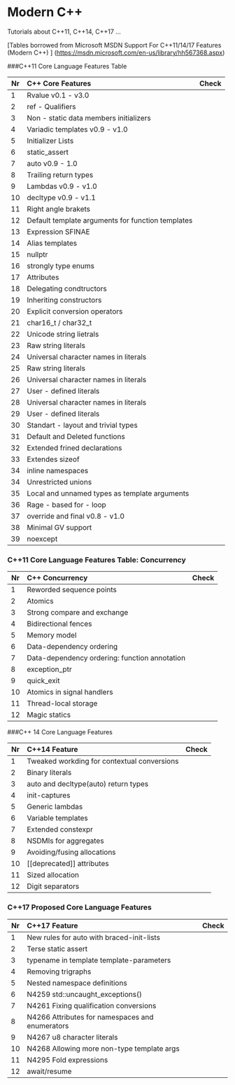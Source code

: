 # Modern C++

Tutorials about C++11, C++14, C++17 ...

[Tables borrowed from Microsoft MSDN Support For C++11/14/17 Features (Modern C++) ] (https://msdn.microsoft.com/en-us/library/hh567368.aspx)

###C++11 Core Language Features Table

| Nr        | C++ Core Features           | Check  |
| ------------- |:-------------| :-----:|
| 1	| Rvalue v0.1 - v3.0 | |
| 2	| ref - Qualifiers | |
| 3	| Non - static data members initializers | |
| 4	| Variadic templates v0.9 - v1.0 | |
| 5	| Initializer Lists | |
| 6	| static_assert | |
| 7	| auto v0.9 - 1.0 | |
| 8	| Trailing return types | |
| 9	| Lambdas v0.9 - v1.0 | |
| 10| decltype v0.9 - v1.1 | |
| 11| Right angle brakets | |
| 12| Default template arguments for function templates | |
| 13| Expression SFINAE | |
| 14| Alias templates | |
| 15| nullptr | |
| 16| strongly type enums | |
| 17| Attributes | |
| 18| Delegating condtructors | |
| 19| Inheriting constructors | |
| 20| Explicit conversion operators | |
| 21| char16_t / char32_t | |
| 22| Unicode string lietrals | |
| 23| Raw string literals | |
| 24| Universal character names in literals | |
| 25| Raw string literals | |
| 26| Universal character names in literals | |
| 27| User - defined literals | |
| 28| Universal character names in literals | |
| 29| User - defined literals | |
| 30| Standart - layout and trivial types | |
| 31| Default and Deleted functions | |
| 32| Extended frined declarations | |
| 33| Extendes sizeof | |
| 34| inline namespaces | |
| 34| Unrestricted unions | |
| 35| Local and unnamed types as template arguments | |
| 36| Rage - based for - loop | |
| 37| override and final v0.8 - v1.0 | |
| 38| Minimal GV support | |
| 39| noexcept | |

### C++11 Core Language Features Table: Concurrency

| Nr        | C++ Concurrency           | Check  |
| ------------- |:-------------| :-----:|
| 1	| Reworded sequence points | |
| 2	| Atomics| |
| 3	| Strong compare and exchange | |
| 4	| Bidirectional fences | |
| 5	| Memory model | |
| 6	| Data-dependency ordering | |
| 7	| Data-dependency ordering: function annotation | |
| 8	| exception_ptr | |
| 9	| quick_exit | |
| 10	| Atomics in signal handlers | |
| 11	| Thread-local storage | |
| 12	| Magic statics | |

###C++ 14 Core Language Features

| Nr        | C++14 Feature           | Check  |
| ------------- |:-------------| :-----:|
| 1	| Tweaked workding for contextual conversions | |
| 2	| Binary literals| |
| 3	| auto and decltype(auto) return types | |
| 4	| init-captures | |
| 5	| Generic lambdas | |
| 6	| Variable templates | |
| 7	| Extended constexpr | |
| 8	| NSDMIs for aggregates| |
| 9	| Avoiding/fusing allocations | |
| 10	| [[deprecated]] attributes | |
| 11	| Sized allocation | |
| 12	| Digit separators| |

### C++17 Proposed Core Language Features

| Nr        | C++17 Feature           | Check  |
| ------------- |:-------------| :-----:|
| 1	| New rules for auto with braced-init-lists | |
| 2	| Terse static assert| |
| 3	| typename in template template-parameters | |
| 4	| Removing trigraphs| |
| 5	| Nested namespace definitions | |
| 6	| N4259 std::uncaught_exceptions()| |
| 7	| N4261 Fixing qualification conversions| |
| 8	| N4266 Attributes for namespaces and enumerators| |
| 9	|N4267 u8 character literals | |
| 10	| N4268 Allowing more non-type template args | |
| 11	| N4295 Fold expressions| |
| 12	|await/resume| |

